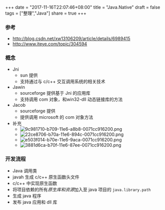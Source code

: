 
+++
date = "2017-11-16T22:07:46+08:00"
title = "Java.Native"
draft = false
tags = ["整理","Java"]
share = true
+++


### 参考
- http://blog.csdn.net/xw13106209/article/details/6989415
- http://www.iteye.com/topic/304594

### 概念
- Jni
    + sun 提供
    + 支持通过与 c/c++ 交互调用系统的相关技术
- Jawin
    + sourceforge 提供基于 Jni 的应用库
    + 支持调用 com 对象，和win32-dll 动态链接库的方法
- Jacob
    + sourceforge 提供
    + 提供调用 microsoft 的 com 对象方法
- 补充
    + ![9c981710-b709-11e6-a8b8-0071cc916200.png](http://7xsy59.com1.z0.glb.clouddn.com/9c981710-b709-11e6-a8b8-0071cc916200.png)
    + ![22ce8706-b70a-11e6-894c-0071cc916200.png](http://7xsy59.com1.z0.glb.clouddn.com/22ce8706-b70a-11e6-894c-0071cc916200.png)
    + ![e503f014-b70e-11e6-9aca-0071cc916200.png](http://7xsy59.com1.z0.glb.clouddn.com/e503f014-b70e-11e6-9aca-0071cc916200.png)
    + ![3881d6ca-b70f-11e6-87ee-0071cc916200.png](http://7xsy59.com1.z0.glb.clouddn.com/3881d6ca-b70f-11e6-87ee-0071cc916200.png)

### 开发流程
- Java 调用类
- javah 生成 c/c++ 原生函数头文件
- c/c++ 中实现原生函数
- 将项目依赖的所有*原生库和资源*加入至 java 项目的 `java.library.path`
- 生成 java 程序
- 发布 java 应用和 dll 库
